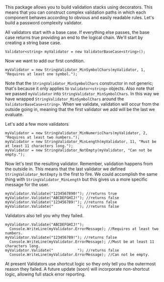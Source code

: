 This package allows you to build validation stacks using decorators.  This means that you can construct complex validation paths in which each component behaves according to obvious and easily readable rules.  Let's build a password complexity validator.

All validators start with a base case.  If everything else passes, the base case returns true providing an end to the logical chain.  We'll start by creating a string base case.

    Validator<string> myValidator = new ValidatorBaseCase<string>();

Now we want to add our first condition.  

    myValidator = new StringValidator_MinSymbolChars(myValidator, 1, "Requires at least one symbol.");

Note that the `StringValidator_MinSymbolChars` constructor in not generic; that's because it only applies to `Validator<string>` objects.  Also note that we passed `myValidator` into `StringValidator_MinSymbolChars`.  In this way we have wrapped `StringValidator_MinSymbolChars` around the `ValidatorBaseCase<string>`.  When we validate, validation will occur from the outside going in, meaning that the first validator we add will be the last we evaluate.  

Let's add a few more validators

    myValidator = new StringValidator_MinNumericChars(myValidator, 2, "Requires at least two numbers.");
    myValidator = new StringValidator_MinLength(myValidator, 11, "Must be at least 11 characters long.");
    myValidator = new StringValidator_NotEmpty(myValidator, "Can not be empty.");

Now let's test the resulting validator.  Remember, validation happens from the outside in.  This means that the last validator we defined `StringValidator_NotEmpty` is the first to fire.  We could accomplish the same thing with `StringValidator_MinLength` but this gives us a more specific message for the user.  

    myValidator.Validate("1234567890!"); //returns true
    myValidator.Validate("ABCDEFGHIJ!"); //returns false
    myValidator.Validate("123456789!"); //returns false
    myValidator.Validate("           "); //returns false

Validators also tell you why they failed.  

    myValidator.Validate("ABCDEFGHIJ!"); 
      Console.WriteLine(myValidator.ErrorMessage); //Requires at least two numbers.
    myValidator.Validate("123456789!"); //returns false
      Console.WriteLine(myValidator.ErrorMessage); //Must be at least 11 characters long.
    myValidator.Validate("           "); //returns false
      Console.WriteLine(myValidator.ErrorMessage); //Can not be empty.

At present Validators use shortcut logic so they only tell you the outermost reason they failed.  A future update (soon) will incorporate non-shortcut logic, allowing full stack error reporting. 

    

